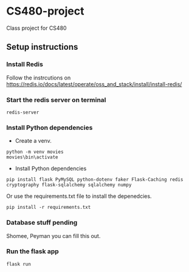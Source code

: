 # CS480-project
Class project for CS480

## Setup instructions

### Install Redis
Follow the instrcutions on https://redis.io/docs/latest/operate/oss_and_stack/install/install-redis/

### Start the redis server on terminal
```shell
redis-server
```

### Install Python dependencies
- Create a venv.
```shell
python -m venv movies
movies\bin\activate
```
- Install Python dependencies 

```shell
pip install flask PyMySQL python-dotenv faker Flask-Caching redis cryptography flask-sqlalchemy sqlalchemy numpy
```
Or use the requirements.txt file to install the depenedcies.

```shell
pip install -r requirements.txt
```

### Database stuff pending
Shomee, Peyman you can fill this out.

### Run the flask app
```shell
flask run
```
